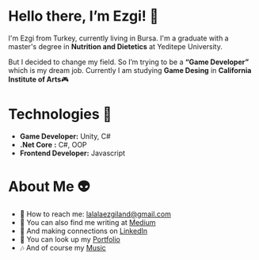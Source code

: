 # Hello there, I’m Ezgi! 🤗




I'm Ezgi from Turkey, currently living in Bursa. I'm a graduate with a master's degree in **Nutrition and Dietetics** at Yeditepe University. 

But I decided to change my field. So I’m trying to be a **“Game Developer”** which is my dream job. Currently I am studying **Game Desing** in **California Institute of Arts**🎮

# Technologies 🚀




* **Game Developer:** Unity, C#
* **.Net Core** **:** C#, OOP
* **Frontend Developer:** Javascript

# About Me 👽

* 💌 How to reach me: [lalalaezgiland@gmail.com]()
* 📝 You can also find me writing at [Medium](https://lalalaezgiland.medium.com/)
* 🤝 And making connections on [LinkedIn](https://www.linkedin.com/in/ezgibalkanoglu/)
* 🎯 You can look up my [Portfolio]()
* 🎶 And of course my [Music](https://open.spotify.com/user/217d46qkna5qoa2vbri2a4dja?si=459719d7208541ba)





